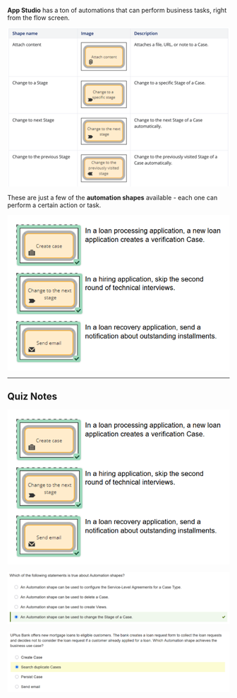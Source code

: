 **App Studio** has a ton of automations that can perform business tasks, right from the flow screen.

![](attachments/Pasted%20image%2020250604154637.png)

These are just a few of the **automation shapes** available - each one can perform a certain action or task.

![](attachments/Pasted%20image%2020250604154738.png)

---
## Quiz Notes

![](attachments/Pasted%20image%2020250604154929.png)

![](attachments/Pasted%20image%2020250604154953.png)

![](attachments/Pasted%20image%2020250604155016.png)

